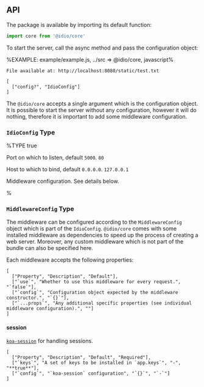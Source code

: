 
## API

The package is available by importing its default function:

```js
import core from '@idio/core'
```

To start the server, call the async method and pass the configuration object:

%EXAMPLE: example/example.js, ../src => @idio/core, javascript%

```
File available at: http://localhost:8080/static/test.txt
```

```### core
[
  ["config?", "IdioConfig"]
]
```

The `@idio/core` accepts a single argument which is the configuration object. It is possible to start the server without any configuration, however it will do nothing, therefore it is important to add some middleware configuration.

### `IdioConfig` Type

%TYPE true
<p name="port" type="number">
  <d>Port on which to listen, default <code>5000</code>.</d>
  <e><code>80</code></e>
</p>
<p name="host" type="string">
  <d>Host to which to bind, default <code>0.0.0.0</code>.</d>
  <e><code>127.0.0.1</code></e>
</p>
<p name="middleware" type="MiddlewareConfig">
  <d>Middleware configuration. See details below.</d>
  <e></e>
</p>
%

### `MiddlewareConfig` Type

The middleware can be configured according to the `MiddlewareConfig` object which is part of the `IdioConfig`. `@idio/core` comes with some installed middleware as dependencies to speed up the process of creating a web server. Moreover, any custom middleware which is not part of the bundle can also be specified here.

Each middleware accepts the following properties:

```table
[
  ["Property", "Description", "Default"],
  ["`use`", "Whether to use this middleware for every request.", "`false`"],
  ["`config`", "Configuration object expected by the middleware constructor.", "`{}`"],
  ["`...props`", "Any additional specific properties (see individual middleware configuration).", ""]
]
```

#### session

[`koa-session`](https://github.com/koajs/session) for handling sessions.

```table
[
  ["Property", "Description", "Default", "Required"],
  ["`keys`", "A set of keys to be installed in `app.keys`", "-", "**true**"],
  ["`config`", "`koa-session` configuration", "`{}`", "`-`"]
]
```

<!-- Below is the summary of bundled middleware:

```table
[
  ["Middleware", "Purpose", "Link"],
  ["`session`", "To enable sessions.", "[`koa-session`](https://github.com/koajs/session)"],
]
``` -->